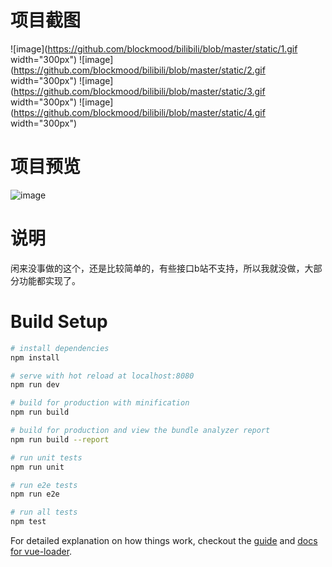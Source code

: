# 项目截图

![image](https://github.com/blockmood/bilibili/blob/master/static/1.gif width="300px")
![image](https://github.com/blockmood/bilibili/blob/master/static/2.gif width="300px")
![image](https://github.com/blockmood/bilibili/blob/master/static/3.gif width="300px")
![image](https://github.com/blockmood/bilibili/blob/master/static/4.gif width="300px")

# 项目预览

![image](https://github.com/blockmood/bilibili/blob/master/static/wecat.png)

# 说明

闲来没事做的这个，还是比较简单的，有些接口b站不支持，所以我就没做，大部分功能都实现了。

# Build Setup

``` bash
# install dependencies
npm install

# serve with hot reload at localhost:8080
npm run dev

# build for production with minification
npm run build

# build for production and view the bundle analyzer report
npm run build --report

# run unit tests
npm run unit

# run e2e tests
npm run e2e

# run all tests
npm test
```

For detailed explanation on how things work, checkout the [guide](http://vuejs-templates.github.io/webpack/) and [docs for vue-loader](http://vuejs.github.io/vue-loader).
